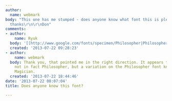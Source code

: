 ```yaml
---
author:
  name: webmark
body: "This one has me stumped - does anyone know what font this is please?\r\n\r\nMany
  thanks\r\n\r\nDon"
comments:
- author:
    name: Ryuk
  body: '[[http://www.google.com/fonts/specimen/Philosopher|Philosopher]]'
  created: '2013-07-22 09:28:23'
- author:
    name: webmark
  body: Thank you, that pointed me in the right direction. It appears that this is
    not in fact Philosopher, but a variation on the Philosopher font known as Yellow
    Magician.
  created: '2013-07-22 18:44:46'
date: '2013-07-22 08:07:04'
title: Does anyone know this font?

---
```

